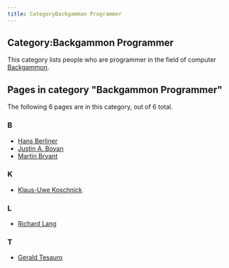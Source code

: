 ```yaml
---
title: CategoryBackgammon Programmer
---
```

## Category:Backgammon Programmer



This category lists people who are programmer in the field of computer [Backgammon](Backgammon "Backgammon").

## Pages in category "Backgammon Programmer"

The following 6 pages are in this category, out of 6 total.

### B

- [Hans Berliner](Hans_Berliner "Hans Berliner")
- [Justin A. Boyan](Justin_A._Boyan "Justin A. Boyan")
- [Martin Bryant](Martin_Bryant "Martin Bryant")

### K

- [Klaus-Uwe Koschnick](Klaus-Uwe_Koschnick "Klaus-Uwe Koschnick")

### L

- [Richard Lang](Richard_Lang "Richard Lang")

### T

- [Gerald Tesauro](Gerald_Tesauro "Gerald Tesauro")

